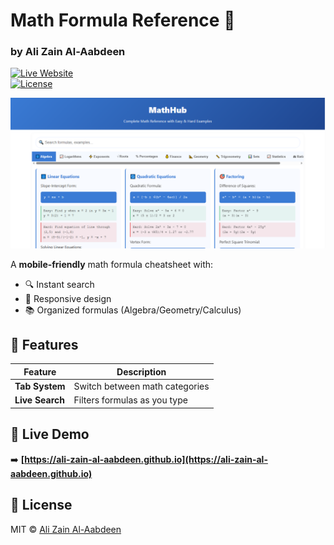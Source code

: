 # Math Formula Reference 🧮  
### by Ali Zain Al-Aabdeen  

[![Live Website](https://img.shields.io/badge/🌐_Live-Ali--Zain--al--Aabdeen.github.io-blue?style=flat-square)](https://ali-zain-al-aabdeen.github.io)  
[![License](https://img.shields.io/badge/📜_License-MIT-green?style=flat-square)](LICENSE)  

![Website Preview](preview.PNG)  

A **mobile-friendly** math formula cheatsheet with:  
- 🔍 Instant search  
- 📱 Responsive design  
- 📚 Organized formulas (Algebra/Geometry/Calculus)  

## 🚀 Features  
| Feature | Description |  
|---------|-------------|  
| **Tab System** | Switch between math categories |  
| **Live Search** | Filters formulas as you type |  

## 🔗 Live Demo  
➡️ **[https://ali-zain-al-aabdeen.github.io](https://ali-zain-al-aabdeen.github.io)**  

## 📜 License  
MIT © [Ali Zain Al-Aabdeen](https://github.com/Ali-Zain-al-Aabdeen)  

